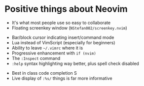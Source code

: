 # Positive things about Neovim

* It's what most people use so easy to collaborate
* Floating screenkey window (`NStefan002/screenkey.nvim`)
- Bar/block cursor indicating insert/command mode
- Lua instead of VimScript (especially for beginners)
- Ability to leave `~/.vimrc` where it is
- Progressive enhancement with `if (nvim)`
- The `:Inspect` command
- `:help` syntax highlighting way better, plus spell check disabled
* Best in class code completion S
* Live display of `:%s/` things is far more informative
